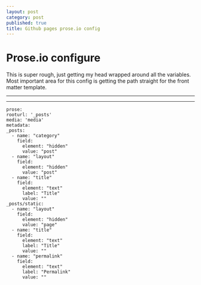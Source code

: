 ```yaml
---
layout: post
category: post
published: true
title: Github pages prose.io config
---
```

# Prose.io configure

This is super rough, just getting my head wrapped around all the variables. Most important area for this config is getting the path straight for the front matter template.

***
<hr class="rule">

    prose:
    rooturl: '_posts'
    media: 'media'
    metadata:
    _posts:
      - name: "category"
        field:
          element: "hidden"
          value: "post"
      - name: "layout"
        field:
          element: "hidden"
          value: "post"
      - name: "title"
        field:
          element: "text"
          label: "Title"
          value: ""
    _posts/static:
      - name: "layout"
        field:
          element: "hidden"
          value: "page"
      - name: "title"
        field:
          element: "text"
          label: "Title"
          value: ""
      - name: "permalink"
        field:
          element: "text"
          label: "Permalink"
          value: ""
